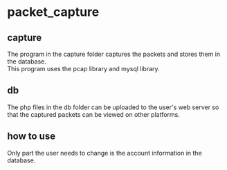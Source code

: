 # packet_capture
## capture
The program in the capture folder captures the packets and stores them in the database. <br>
This program uses the pcap library and mysql library.
## db
The php files in the db folder can be uploaded to the user's web server so that the captured packets can be viewed on other platforms. <br>

## how to use
Only part the user needs to change is the account information in the database.
